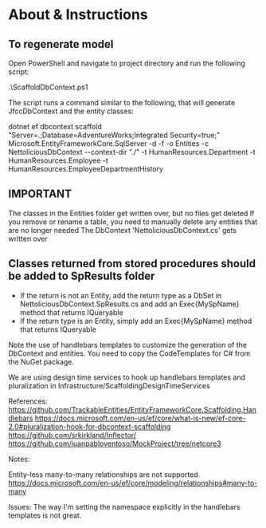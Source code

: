 # About & Instructions

## To regenerate model

Open PowerShell and navigate to project directory and run the following script:

.\ScaffoldDbContext.ps1

The script runs a command similar to the following, that will generate JfccDbContext and the entity classes:

dotnet ef dbcontext scaffold "Server=.;Database=AdventureWorks;Integrated Security=true;" 
  Microsoft.EntityFrameworkCore.SqlServer -d -f -o Entities -c NettoliciousDbContext --context-dir "./" -t HumanResources.Department -t HumanResources.Employee -t HumanResources.EmployeeDepartmentHistory

## IMPORTANT
The classes in the Entities folder get written over, but no files get deleted
If you remove or rename a table, you need to manually delete any entities that are no longer needed
The DbContext 'NettoliciousDbContext.cs' gets written over

## Classes returned from stored procedures should be added to SpResults folder 
* If the return is not an Entity, add the return type as a DbSet in NettoliciousDbContext.SpResults.cs and add an Exec{MySpName} method 
that returns IQueryable<MyCustomType>
* If the return type is an Entity, simply add an Exec{MySpName} method that returns IQueryable<MyEntityType>

Note the use of handlebars templates to customize the generation of the DbContext and entities. You need to copy the CodeTemplates
for C# from the NuGet package.

We are using design time services to hook up handlebars templates and pluralization in Infrastructure/ScaffoldingDesignTimeServices

References:
https://github.com/TrackableEntities/EntityFrameworkCore.Scaffolding.Handlebars
https://docs.microsoft.com/en-us/ef/core/what-is-new/ef-core-2.0#pluralization-hook-for-dbcontext-scaffolding
https://github.com/srkirkland/Inflector/
https://github.com/juanpabloventoso/MockProject/tree/netcore3

Notes:

Entity-less many-to-many relationships are not supported.
https://docs.microsoft.com/en-us/ef/core/modeling/relationships#many-to-many

Issues:
The way I'm setting the namespace explicitly in the handlebars templates is not great.

